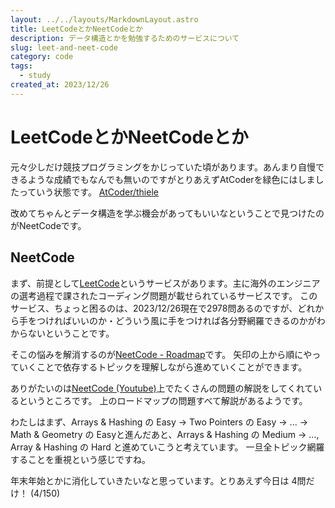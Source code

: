 ```yaml
---
layout: ../../layouts/MarkdownLayout.astro
title: LeetCodeとかNeetCodeとか
description: データ構造とかを勉強するためのサービスについて
slug: leet-and-neet-code
category: code
tags:
  - study
created_at: 2023/12/26
---
```


# LeetCodeとかNeetCodeとか

元々少しだけ競技プログラミングをかじっていた頃があります。あんまり自慢できるような成績でもなんでも無いのですがとりあえずAtCoderを緑色にはしましたっていう状態です。
[AtCoder/thiele](https://atcoder.jp/users/thiele)

改めてちゃんとデータ構造を学ぶ機会があってもいいなということで見つけたのがNeetCodeです。

## NeetCode
まず、前提として[LeetCode](https://leetcode.com/problemset/)というサービスがあります。主に海外のエンジニアの選考過程で課されたコーディング問題が載せられているサービスです。
このサービス、ちょっと困るのは、2023/12/26現在で2978問あるのですが、どれから手をつければいいのか・どういう風に手をつければ各分野網羅できるのかがわからないということです。

そこの悩みを解消するのが[NeetCode - Roadmap](https://neetcode.io/roadmap)です。
矢印の上から順にやっていくことで依存するトピックを理解しながら進めていくことができます。

ありがたいのは[NeetCode (Youtube)](https://www.youtube.com/@NeetCode/videos)上でたくさんの問題の解説をしてくれているというところです。 上のロードマップの問題すべて解説があるようです。

わたしはまず、Arrays & Hashing の Easy -> Two Pointers の Easy -> ... -> Math & Geometry の Easyと進んだあと、Arrays & Hashing の Medium -> ..., Array & Hashing の Hard と進めていこうと考えています。
一旦全トピック網羅することを重視という感じですね。

年末年始とかに消化していきたいなと思っています。とりあえず今日は 4問だけ！ (4/150)
